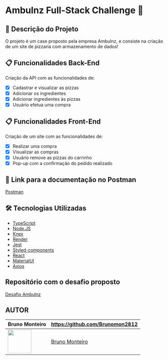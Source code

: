 # Ambulnz Full-Stack Challenge 🍕

## 🚀 Descrição do Projeto

O projeto é um case proposto pela empresa Ambulnz, e consiste na criação de um site de pizzaria com armazenamento de dados!

## 📋 Funcionalidades Back-End

<p>Criação da API com as funcionalidades de:</p>

- [x] Cadastrar e visualizar as pizzas
- [x] Adicionar os ingredientes
- [x] Adicionar ingredientes às pizzas
- [x] Usuário efetua uma compra

## 📋 Funcionalidades  Front-End

<p>Criação de um site com as funcionalidades de:</p>

- [x] Realizar uma compra
- [x] Visualizar as compras 
- [x] Usuário remove as pizzas do carrinho
- [x] Pop-up com a confirmação do pedido realizado

## 🔗 Link para a documentação no Postman
[Postman](https://documenter.getpostman.com/view/21554400/2s8YYCvS5u)



## 🛠️ Tecnologias Utilizadas

- [TypeScript](https://www.typescriptlang.org/)  
- [Node.JS](https://nodejs.org/en/) 
- [Knex](https://knexjs.org/)  
- [Render](https://render.com/) 
- [Jest](https://jestjs.io/) 
- [Styled-components](https://styled-components.com/) 
- [React](https://pt-br.reactjs.org/)  
- [MaterialUI](https://mui.com/pt/)
- [Axios](https://github.com/axios/axios)

## Repositório com o desafio proposto
[Desafio Ambulnz](https://github.com/AmbulnzLLC/fullstack-challenge)


## AUTOR

Bruno Monteiro  | https://github.com/Brunomon2812
--------- | ------
[<img src="https://avatars.githubusercontent.com/Brunomon2812" width="75px;"/>](https://github.com/Brunomon2812) | [Bruno Monteiro](https://github.com/Brunomon2812)
